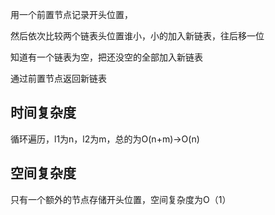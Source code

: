 用一个前置节点记录开头位置，

然后依次比较两个链表头位置谁小，小的加入新链表，往后移一位

知道有一个链表为空，把还没空的全部加入新链表

通过前置节点返回新链表

## 时间复杂度

循环遍历，l1为n，l2为m，总的为O(n+m)->O(n)

## 空间复杂度

只有一个额外的节点存储开头位置，空间复杂度为O（1）


